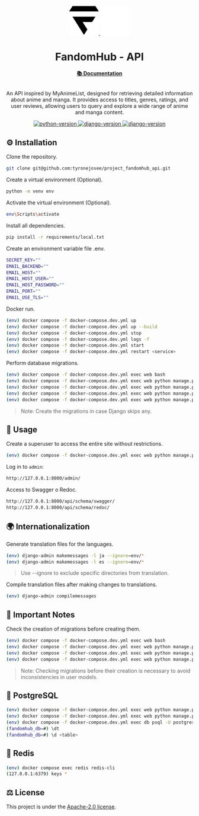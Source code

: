<div align="center">
  <a href="https://github.com/tyronejosee/project_new_store#gh-light-mode-only" target="_blank">
    <img src="./.github//logo_light.svg" alt="logo-light" width="80">
  </a>
  <a href="https://github.com/tyronejosee/project_new_store#gh-dark-mode-only" target="_blank">
    <img src="./.github//logo_dark.svg" alt="logo-dark" width="80">
  </a>
</div>
<div align="center">
  <h1><strong>FandomHub - API</strong></h1>
  <a href="#"><strong>📚 Documentation</strong></a>
</div>
<br>
<p align="center">
An API inspired by MyAnimeList, designed for retrieving detailed information about anime and manga. It provides access to titles, genres, ratings, and user reviews, allowing users to query and explore a wide range of anime and manga content.
<p>
<p align="center">
  <a href="https://www.python.org/">
  <img src="https://img.shields.io/badge/python-3.11.8-blue" alt="python-version">
  </a>
  <a href="https://www.djangoproject.com/">
  <img src="https://img.shields.io/badge/django-5.0.1-green" alt="django-version">
  </a>
  <a href="https://www.django-rest-framework.org/">
  <img src="https://img.shields.io/badge/drf-3.14.0-red" alt="django-version">
  </a>
</p>

## ⚙️ Installation

Clone the repository.

```bash
git clone git@github.com:tyronejosee/project_fandomhub_api.git
```

Create a virtual environment (Optional).

```bash
python -m venv env
```

Activate the virtual environment (Optional).

```bash
env\Scripts\activate
```

Install all dependencies.

```bash
pip install -r requirements/local.txt
```

Create an environment variable file .env.

```bash
SECRET_KEY=""
EMAIL_BACKEND=""
EMAIL_HOST=""
EMAIL_HOST_USER=""
EMAIL_HOST_PASSWORD=""
EMAIL_PORT=""
EMAIL_USE_TLS=""
```

Docker run.

```bash
(env) docker compose -f docker-compose.dev.yml up
(env) docker compose -f docker-compose.dev.yml up --build
(env) docker compose -f docker-compose.dev.yml stop
(env) docker compose -f docker-compose.dev.yml logs -f
(env) docker compose -f docker-compose.dev.yml start
(env) docker compose -f docker-compose.dev.yml restart <service>
```

Perform database migrations.

```bash
(env) docker compose -f docker-compose.dev.yml exec web bash
(env) docker compose -f docker-compose.dev.yml exec web python manage.py makemigrations*
(env) docker compose -f docker-compose.dev.yml exec web python manage.py migrate
(env) docker compose -f docker-compose.dev.yml exec web python manage.py migrate <app_label> <migration_name>
(env) docker compose -f docker-compose.dev.yml exec web python manage.py showmigrations
```

> Note: Create the migrations in case Django skips any.

## 🚀 Usage

Create a superuser to access the entire site without restrictions.

```bash
(env) docker compose -f docker-compose.dev.yml exec web python manage.py createsuperuser
```

Log in to `admin`:

```bash
http://127.0.0.1:8000/admin/
```

Access to Swagger o Redoc.

```bash
http://127.0.0.1:8000/api/schema/swagger/
http://127.0.0.1:8000/api/schema/redoc/
```

## 🌍 Internationalization

Generate translation files for the languages.

```bash
(env) django-admin makemessages -l ja --ignore=env/*
(env) django-admin makemessages -l es --ignore=env/*
```

> Use --ignore to exclude specific directories from translation.

Compile translation files after making changes to translations.

```bash
(env) django-admin compilemessages
```

## 🚨 Important Notes

Check the creation of migrations before creating them.

```bash
(env) docker compose -f docker-compose.dev.yml exec web bash
(env) docker compose -f docker-compose.dev.yml exec web python manage.py makemigrations users
(env) docker compose -f docker-compose.dev.yml exec web python manage.py makemigrations
(env) docker compose -f docker-compose.dev.yml exec web python manage.py migrate
```

> Note: Checking migrations before their creation is necessary to avoid inconsistencies in user models.

## 💾 PostgreSQL

```bash
(env) docker compose -f docker-compose.dev.yml exec web python manage.py dumpdata > backup.json
(env) docker compose -f docker-compose.dev.yml exec web python manage.py loaddata
(env) docker compose -f docker-compose.dev.yml exec db psql -U postgres -d fandomhub_db
(fandomhub_db=#) \dt
(fandomhub_db=#) \d <table>
```

## 💾 Redis

```bash
(env) docker compose exec redis redis-cli
(127.0.0.1:6379) keys *
```

## ⚖️ License

This project is under the [Apache-2.0 license](https://github.com/tyronejosee/project_fandomhub_api/blob/main/LICENSE).
